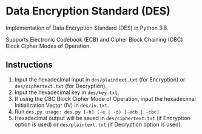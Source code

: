 # Data Encryption Standard (DES)
Implementation of Data Encryption Standard (DES) in Python 3.8.

Supports Electronic Codebook (ECB) and Cipher Block Chaining (CBC) Block Cipher Modes of Operation.

## Instructions
1. Input the hexadecimal input in `des/plaintext.txt` (for Encryption) or `des/ciphertext.txt` (for Decryption).
2. Input the hexadecimal key in `des/key.txt`.
3. If using the CBC Block Cipher Mode of Operation, input the hexadecimal Initialization Vector (IV) in `des/iv.txt`.
4. Run `des.py`. `usage: des.py [-h] (-e | -d) [-ecb | -cbc]`
5. Hexadecimal output will be saved in `des/ciphertext.txt` (if Encryption option is used) or `des/plaintext.txt` (if Decryption option is used).

